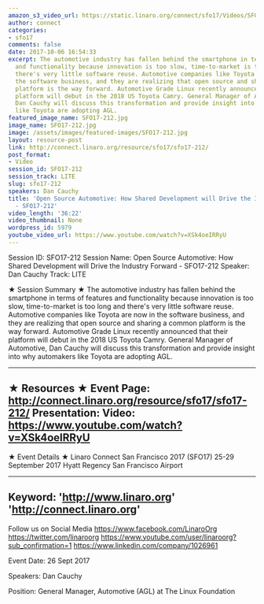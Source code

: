 ```yaml
---
amazon_s3_video_url: https://static.linaro.org/connect/sfo17/Videos/SFO17-212%20Open%20Source%20Automotive%20%20How%20Shared%20Development%20will%20Drive%20the%20Industry%20Forward.mp4
author: connect
categories:
- sfo17
comments: false
date: 2017-10-06 16:54:33
excerpt: The automotive industry has fallen behind the smartphone in terms of features
  and functionality because innovation is too slow, time-to-market is too long and
  there's very little software reuse. Automotive companies like Toyota are now in
  the software business, and they are realizing that open source and sharing a common
  platform is the way forward. Automotive Grade Linux recently announced that their
  platform will debut in the 2018 US Toyota Camry. General Manager of Automotive,
  Dan Cauchy will discuss this transformation and provide insight into why automakers
  like Toyota are adopting AGL.
featured_image_name: SFO17-212.jpg
image_name: SFO17-212.jpg
image: /assets/images/featured-images/SFO17-212.jpg
layout: resource-post
link: http://connect.linaro.org/resource/sfo17/sfo17-212/
post_format:
- Video
session_id: SFO17-212
session_track: LITE
slug: sfo17-212
speakers: Dan Cauchy
title: 'Open Source Automotive: How Shared Development will Drive the Industry Forward
  - SFO17-212'
video_length: '36:22'
video_thumbnail: None
wordpress_id: 5979
youtube_video_url: https://www.youtube.com/watch?v=XSk4oeIRRyU
---
```


Session ID: SFO17-212
Session Name: Open Source Automotive: How Shared Development will Drive the Industry Forward - SFO17-212
Speaker: Dan Cauchy
Track: LITE


★ Session Summary ★
The automotive industry has fallen behind the smartphone in terms of features and functionality because innovation is too slow, time-to-market is too long and there's very little software reuse. Automotive companies like Toyota are now in the software business, and they are realizing that open source and sharing a common platform is the way forward. Automotive Grade Linux recently announced that their platform will debut in the 2018 US Toyota Camry. General Manager of Automotive, Dan Cauchy will discuss this transformation and provide insight into why automakers like Toyota are adopting AGL.

---------------------------------------------------
★ Resources ★
Event Page: http://connect.linaro.org/resource/sfo17/sfo17-212/
Presentation:
Video: https://www.youtube.com/watch?v=XSk4oeIRRyU
 ---------------------------------------------------

★ Event Details ★
Linaro Connect San Francisco 2017 (SFO17)
25-29 September 2017
Hyatt Regency San Francisco Airport

---------------------------------------------------
Keyword:
'http://www.linaro.org'
'http://connect.linaro.org'
---------------------------------------------------
Follow us on Social Media
https://www.facebook.com/LinaroOrg
https://twitter.com/linaroorg
https://www.youtube.com/user/linaroorg?sub_confirmation=1
https://www.linkedin.com/company/1026961

Event Date: 26 Sept 2017

Speakers: Dan Cauchy

Position: General Manager, Automotive (AGL) at The Linux Foundation
